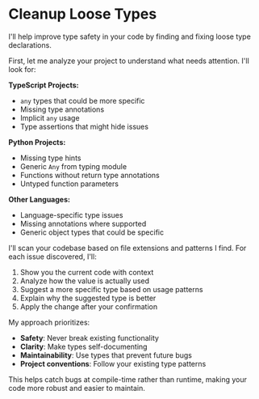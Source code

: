 # Cleanup Loose Types

I'll help improve type safety in your code by finding and fixing loose type declarations.

First, let me analyze your project to understand what needs attention. I'll look for:

**TypeScript Projects:**
- `any` types that could be more specific
- Missing type annotations
- Implicit `any` usage
- Type assertions that might hide issues

**Python Projects:**
- Missing type hints
- Generic `Any` from typing module
- Functions without return type annotations
- Untyped function parameters

**Other Languages:**
- Language-specific type issues
- Missing annotations where supported
- Generic object types that could be specific

I'll scan your codebase based on file extensions and patterns I find. For each issue discovered, I'll:

1. Show you the current code with context
2. Analyze how the value is actually used
3. Suggest a more specific type based on usage patterns
4. Explain why the suggested type is better
5. Apply the change after your confirmation

My approach prioritizes:
- **Safety**: Never break existing functionality
- **Clarity**: Make types self-documenting
- **Maintainability**: Use types that prevent future bugs
- **Project conventions**: Follow your existing type patterns

This helps catch bugs at compile-time rather than runtime, making your code more robust and easier to maintain.